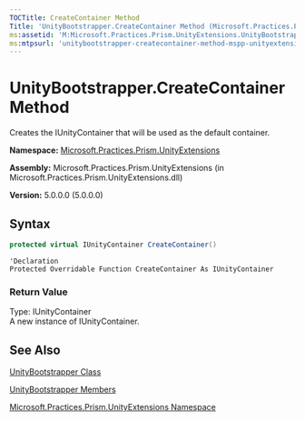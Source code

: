 ```yaml
---
TOCTitle: CreateContainer Method
Title: 'UnityBootstrapper.CreateContainer Method (Microsoft.Practices.Prism.UnityExtensions)'
ms:assetid: 'M:Microsoft.Practices.Prism.UnityExtensions.UnityBootstrapper.CreateContainer'
ms:mtpsurl: 'unitybootstrapper-createcontainer-method-mspp-unityextensions.md'
---
```



# UnityBootstrapper.CreateContainer Method

Creates the IUnityContainer that will be used as the default container.

**Namespace:** [Microsoft.Practices.Prism.UnityExtensions](/patterns-practices/reference/mspp-unityextensions-namespace)

**Assembly:** Microsoft.Practices.Prism.UnityExtensions (in Microsoft.Practices.Prism.UnityExtensions.dll)

**Version:** 5.0.0.0 (5.0.0.0)

## Syntax
```C#
protected virtual IUnityContainer CreateContainer()
```
```VB
'Declaration
Protected Overridable Function CreateContainer As IUnityContainer
```
### Return Value

Type: IUnityContainer   
A new instance of IUnityContainer.

## See Also

[UnityBootstrapper Class](/patterns-practices/reference/unitybootstrapper-class-mspp-unityextensions)

[UnityBootstrapper Members](/patterns-practices/reference/unitybootstrapper-members-mspp-unityextensions)

[Microsoft.Practices.Prism.UnityExtensions Namespace](/patterns-practices/reference/mspp-unityextensions-namespace)
